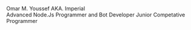 Omar M. Youssef AKA. Imperial  
Advanced Node.Js Programmer and Bot Developer
Junior Competative Programmer
